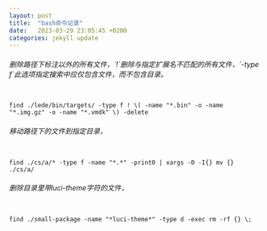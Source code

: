 ```yaml
---
layout: post
title:  "bash命令记录"
date:   2023-03-29 23:05:45 +0200
categories: jekyll update
---
```

<h6>删除路径下标注以外的所有文件，`!`删除与指定扩展名不匹配的所有文件，`-type f`此选项指定搜索中应仅包含文件，而不包含目录。</h5>
<pre><code>
find ./lede/bin/targets/ -type f ! \( -name "*.bin" -o -name "*.img.gz" -o -name "*.vmdk" \) -delete
</code></pre>

<h6>移动路径下的文件到指定目录，</h5>
<pre><code>
find ./cs/a/* -type f -name "*.*" -print0 | xargs -0 -I{} mv {} ./cs/a/
</code></pre>

<h6>删除目录里带luci-theme字符的文件，</h5>
<pre><code>
find ./small-package -name "*luci-theme*" -type d -exec rm -rf {} \;
</code></pre>   
